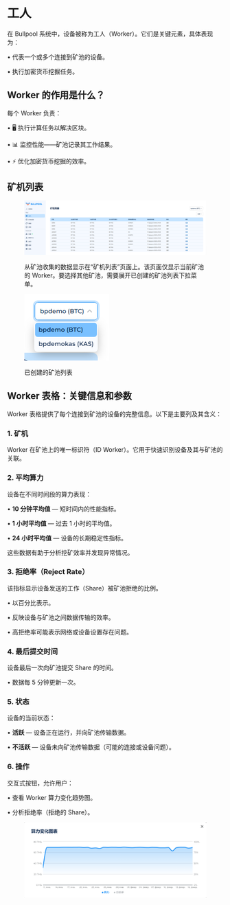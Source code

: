 # 工人

在 Bullpool 系统中，设备被称为工人（Worker）。它们是关键元素，具体表现为：

• 代表一个或多个连接到矿池的设备。

• 执行加密货币挖掘任务。

## Worker 的作用是什么？

每个 Worker 负责：

• 🖥️ 执行计算任务以解决区块。

• 📊 监控性能——矿池记录其工作结果。

• ⚡ 优化加密货币挖掘的效率。

## 矿机列表

<figure><img src="../../.gitbook/assets/image (38).png" alt=""><figcaption><p>从矿池收集的数据显示在“矿机列表”页面上。该页面仅显示当前矿池的 Worker。要选择其他矿池，需要展开已创建的矿池列表下拉菜单。</p></figcaption></figure>

<figure><img src="../../.gitbook/assets/image (39).png" alt=""><figcaption><p>已创建的矿池列表</p></figcaption></figure>

## **Worker 表格：关键信息和参数**

Worker 表格提供了每个连接到矿池的设备的完整信息。以下是主要列及其含义：

### **1. 矿机**

Worker 在矿池上的唯一标识符（ID Worker）。它用于快速识别设备及其与矿池的关联。

### **2. 平均算力**

设备在不同时间段的算力表现：

• **10 分钟平均值** — 短时间内的性能指标。

• **1 小时平均值** — 过去 1 小时的平均值。

• **24 小时平均值** — 设备的长期稳定性指标。

这些数据有助于分析挖矿效率并发现异常情况。

### **3. 拒绝率（Reject Rate）**

该指标显示设备发送的工作（Share）被矿池拒绝的比例。

• 以百分比表示。

• 反映设备与矿池之间数据传输的效率。

• 高拒绝率可能表示网络或设备设置存在问题。

### **4. 最后提交时间**

设备最后一次向矿池提交 Share 的时间。

• 数据每 5 分钟更新一次。

### **5. 状态**

设备的当前状态：

• **活跃** — 设备正在运行，并向矿池传输数据。

• **不活跃** — 设备未向矿池传输数据（可能的连接或设备问题）。

### **6. 操作**

交互式按钮，允许用户：

• 查看 Worker 算力变化趋势图。

• 分析拒绝率（拒绝的 Share）。

<figure><img src="../../.gitbook/assets/image (40).png" alt=""><figcaption></figcaption></figure>

